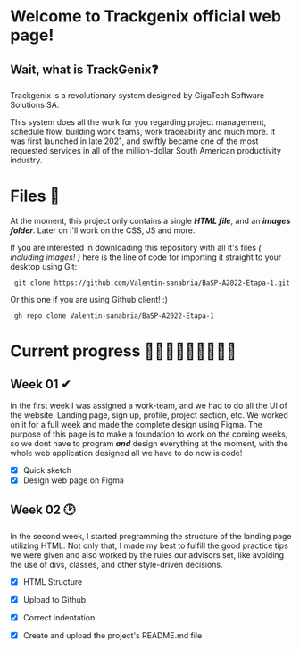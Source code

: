 ﻿# Welcome to Trackgenix official web page!

## Wait, what is TrackGenix❓
Trackgenix is a revolutionary system designed by GigaTech Software Solutions SA.  

This system does all the work for you regarding project management, schedule flow, building work teams, work traceability and much more. It was first launched in late 2021, and swiftly became one of the most requested services in all of the million-dollar South American productivity industry.

# Files 📄
At the moment, this project only contains a single *****HTML** file***, and an ***images folder***. Later on i'll work on the CSS, JS and more. 

If you are interested in downloading this repository with all it's files *( including images! )* here is the line of code for importing it straight to your desktop using Git:

     git clone https://github.com/Valentin-sanabria/BaSP-A2022-Etapa-1.git

 Or this one if you are using Github client! :)

     gh repo clone Valentin-sanabria/BaSP-A2022-Etapa-1

# Current  progress 👨🏻‍💻👨🏼‍💻👨🏽‍💻
## Week 01 ✔

In the first week I was assigned a work-team, and we had to do all the UI of the website. Landing page, sign up, profile, project section, etc. We worked on it for a full week and made the complete design using Figma. The purpose of this page is to make a foundation to work on the coming weeks, so we dont have to program ***and*** design everything at the moment, with the whole web application designed all we have to do now is code!
 - [x] Quick sketch
 - [x]  Design web page on Figma

## Week 02 🕑

In the second week, I started programming the structure of the landing page utilizing HTML. Not only that, I made my best to fulfill the good practice tips we were given and also worked by the rules our advisors set, like avoiding the use of divs, classes, and other style-driven decisions.

 - [x] HTML Structure
 - [x] Upload to Github
 - [x] Correct indentation
 - [x] Create and upload the project's README.md file

